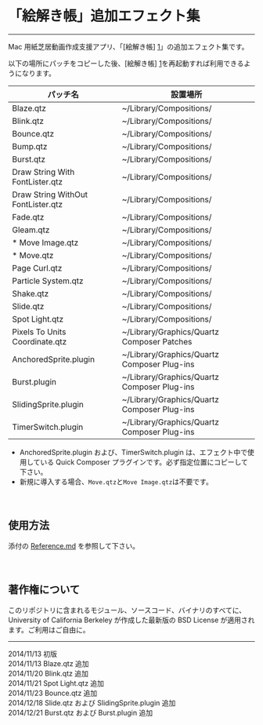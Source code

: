 「絵解き帳」追加エフェクト集
===============

----
Mac 用紙芝居動画作成支援アプリ、「[絵解き帳] [1]」の追加エフェクト集です。

以下の場所にパッチをコピーした後、[絵解き帳] [1]を再起動すれば利用できるようになります。

パッチ名| 設置場所
--------------------|----------
Blaze.qtz| ~/Library/Compositions/
Blink.qtz| ~/Library/Compositions/
Bounce.qtz| ~/Library/Compositions/
Bump.qtz| ~/Library/Compositions/
Burst.qtz| ~/Library/Compositions/
Draw String With FontLister.qtz| ~/Library/Compositions/
Draw String WithOut FontLister.qtz| ~/Library/Compositions/
Fade.qtz| ~/Library/Compositions/
Gleam.qtz| ~/Library/Compositions/
* Move Image.qtz| ~/Library/Compositions/
* Move.qtz| ~/Library/Compositions/
Page Curl.qtz| ~/Library/Compositions/
Particle System.qtz| ~/Library/Compositions/
Shake.qtz| ~/Library/Compositions/
Slide.qtz| ~/Library/Compositions/
Spot Light.qtz| ~/Library/Compositions/
Pixels To Units Coordinate.qtz| ~/Library/Graphics/Quartz Composer Patches
AnchoredSprite.plugin| ~/Library/Graphics/Quartz Composer Plug-ins
Burst.plugin| ~/Library/Graphics/Quartz Composer Plug-ins
SlidingSprite.plugin| ~/Library/Graphics/Quartz Composer Plug-ins
TimerSwitch.plugin|~/Library/Graphics/Quartz Composer Plug-ins

* AnchoredSprite.plugin および、TimerSwitch.plugin は、エフェクト中で使用している Quick Composer プラグインです。必ず指定位置にコピーして下さい。
* 新規に導入する場合、```Move.qtz```と```Move Image.qtz```は不要です。

　
## 使用方法
添付の [Reference.md][2] を参照して下さい。

[1]:	http://nikyo.b.sourceforge.jp/%E4%BD%95%E3%81%9E%E3%80%81%E7%B5%B5%E8%A7%A3%E3%81%8D%E5%B8%B3/ "絵解き帳" 
[2]: Reference.md
　
## 著作権について

このリポジトリに含まれるモジュール、ソースコード、バイナリのすべてに、University of California Berkeley が作成した最新版の BSD License が適用されます。ご利用はご自由に。

----
2014/11/13 初版    
2014/11/13 Blaze.qtz 追加    
2014/11/20 Blink.qtz 追加    
2014/11/21 Spot Light.qtz 追加    
2014/11/23 Bounce.qtz 追加    
2014/12/18 Slide.qtz および SlidingSprite.plugin 追加    
2014/12/21 Burst.qtz および Burst.plugin 追加    
